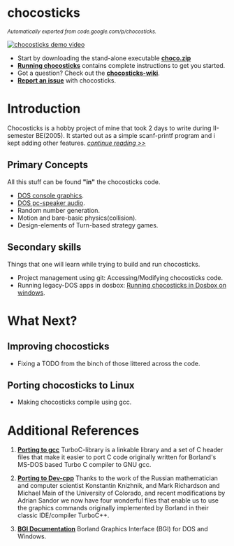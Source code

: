 # chocosticks
<sub> *Automatically exported from code.google.com/p/chocosticks.*
</sub>

[![chocosticks demo video](http://img.youtube.com/vi/kZNl0KTdMFM/0.jpg)](https://www.youtube.com/watch?feature=player_embedded&v=kZNl0KTdMFM)

- Start by downloading the stand-alone executable **[choco.zip](http://chocosticks.googlecode.com/files/choco.zip)** 
- **[Running chocosticks](http://code.google.com/p/chocosticks/wiki/running_chocosticks)** contains complete instructions to get you started. 
- Got a question? Check out the **[chocosticks-wiki](http://code.google.com/p/chocosticks/w/list)**. 
- **[Report an issue](http://code.google.com/p/chocosticks/issues/entry)** with chocosticks. 

# Introduction

Chocosticks is a hobby project of mine that took 2 days to write during II-semester BE(2005). It started out as a simple scanf-printf program and i kept adding other features. *[continue reading >>](http://code.google.com/p/chocosticks/wiki/Background)*

## Primary Concepts

All this stuff can be found **"in"** the chocosticks code.

- [DOS console graphics](http://en.wikipedia.org/wiki/Borland_Graphics_Interface).
- [DOS pc-speaker audio](http://en.wikipedia.org/wiki/PC_speaker).
- Random number generation.
- Motion and bare-basic physics(collision).
- Design-elements of Turn-based strategy games. 

## Secondary skills

Things that one will learn while trying to build and run chocosticks.

- Project management using git: Accessing/Modifying chocosticks code.
-  Running legacy-DOS apps in dosbox: [Running chocosticks in Dosbox on windows](http://code.google.com/p/chocosticks/wiki/running_chocosticks#3._Running_chocosticks_in_Dosbox_emulator_on_windows).

# What Next?

## Improving chocosticks
- Fixing a TODO from the binch of those littered across the code.

## Porting chocosticks to Linux
- Making chocosticks compile using gcc.


# Additional References

1. **[Porting to gcc](http://www.sandroid.org/TurboC)** TurboC-library is a linkable library and a set of C header files that make it easier to port C code originally written for Borland's MS-DOS based Turbo C compiler to GNU gcc.

2. **[Porting to Dev-cpp](http://apcsteacher.com/reference/cpp/dev_cpp_setup.htm)** Thanks to the work of the Russian mathematician and computer scientist Konstantin Knizhnik, and Mark Richardson and Michael Main of the University of Colorado, and recent modifications by Adrian Sandor we now have four wonderful files that enable us to use the graphics commands originally implemented by Borland in their classic IDE/compiler TurboC++.

3. **[BGI Documentation](http://www.cs.colorado.edu/~main/bgi/doc)** Borland Graphics Interface (BGI) for DOS and Windows.  
